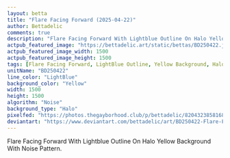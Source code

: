 ```yaml
---
layout: betta
title: "Flare Facing Forward (2025-04-22)"
author: Bettadelic
comments: true
description: "Flare Facing Forward With Lightblue Outline On Halo Yellow Background With Noise Pattern."
actpub_featured_image: "https://bettadelic.art/static/bettas/BD250422.jpg"
actpub_featured_image_width: 1500
actpub_featured_image_height: 1500
tags: [Flare Facing Forward, LightBlue Outline, Yellow Background, Halo Background Pattern, Noise Pattern, April 2025]
unitName: "BD250422"
line_color: "LightBlue"
background_color: "Yellow"
width: 1500
height: 1500
algorithm: "Noise"
background_type: "Halo"
pixelfed: "https://photos.thegayborhood.club/p/bettadelic/820432385816839583"
deviantart: "https://www.deviantart.com/bettadelic/art/BD250422-Flare-Facing-Forward-2025-04-22-1186351700"
---
```


Flare Facing Forward With Lightblue Outline On Halo Yellow Background With Noise Pattern.
